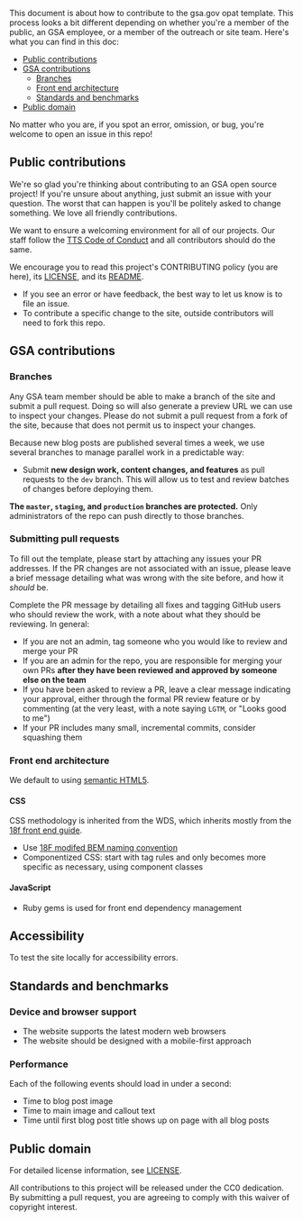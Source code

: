 This document is about how to contribute to the gsa.gov opat template. This process looks a bit different depending on whether you're a member of the public, an GSA employee, or a member of the outreach or site team. Here's what you can find in this doc:

- [Public contributions](#public-contributions)
- [GSA contributions](#gsa-contributions)
  - [Branches](#branches)
  - [Front end architecture](#front-end-architecture)
  - [Standards and benchmarks](#standards-and-benchmarks)
- [Public domain](#public-domain)

No matter who you are, if you spot an error, omission, or bug, you're welcome to open an issue in this repo!

## Public contributions

We're so glad you're thinking about contributing to an GSA open source project! If you're unsure about anything, just submit an issue with your question. The worst that can happen is you'll be politely asked to change something. We love all friendly contributions.

We want to ensure a welcoming environment for all of our projects. Our staff follow the [TTS Code of Conduct](https://handbook.tts.gsa.gov/code-of-conduct/) and all contributors should do the same.

We encourage you to read this project's CONTRIBUTING policy (you are here), its [LICENSE](LICENSE.md), and its [README](README.md).

- If you see an error or have feedback, the best way to let us know is to file an issue.
- To contribute a specific change to the site, outside contributors will need to fork this repo.

## GSA contributions

### Branches

Any GSA team member should be able to make a branch of the site and submit a pull request. Doing so will also generate a preview URL we can use to inspect your changes. Please do not submit a pull request from a fork of the site, because that does not permit us to inspect your changes.

Because new blog posts are published several times a week, we use several branches to manage parallel work in a predictable way:

- Submit **new design work, content changes, and features** as pull requests to the `dev` branch. This will allow us to test and review batches of changes before deploying them.

**The `master`, `staging`, and `production` branches are protected.** Only administrators of the repo can push directly to those branches.

### Submitting pull requests

To fill out the template, please start by attaching any issues your PR addresses. If the PR changes are not associated with an issue, please leave a brief message detailing what was wrong with the site before, and how it _should_ be.

Complete the PR message by detailing all fixes and tagging GitHub users who should review the work, with a note about what they should be reviewing. In general:

- If you are not an admin, tag someone who you would like to review and merge your PR
- If you are an admin for the repo, you are responsible for merging your own PRs **after they have been reviewed and approved by someone else on the team**
- If you have been asked to review a PR, leave a clear message indicating your approval, either through the formal PR review feature or by commenting (at the very least, with a note saying `LGTM`, or "Looks good to me")
- If your PR includes many small, incremental commits, consider squashing them

### Front end architecture

We default to using [semantic HTML5](https://developer.mozilla.org/en-US/docs/Glossary/Semantics).

#### CSS

CSS methodology is inherited from the WDS, which inherits mostly from the [18f front end guide](https://pages.18f.gov/frontend/css-coding-styleguide/architecture/).

- Use [18F modifed BEM naming convention](https://pages.18f.gov/frontend/css-coding-styleguide/naming/)
- Componentized CSS: start with tag rules and only becomes more specific as necessary, using component classes

#### JavaScript

- Ruby gems is used for front end dependency management

## Accessibility

To test the site locally for accessibility errors.

## Standards and benchmarks

### Device and browser support

- The website supports the latest modern web browsers
- The website should be designed with a mobile-first approach

### Performance

Each of the following events should load in under a second:

- Time to blog post image
- Time to main image and callout text
- Time until first blog post title shows up on page with all blog posts

## Public domain

For detailed license information, see [LICENSE](LICENSE.md).

All contributions to this project will be released under the CC0 dedication. By submitting a pull request, you are agreeing to comply with this waiver of copyright interest.
